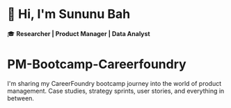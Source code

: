# 👋 Hi, I'm Sununu Bah
🎓 **Researcher | Product Manager | Data Analyst**
# PM-Bootcamp-Careerfoundry
I'm sharing my CareerFoundry bootcamp journey into the world of product management. 
Case studies, strategy sprints, user stories, and everything in between.
